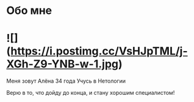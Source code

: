 # Обо мне

# ![] (https://i.postimg.cc/VsHJpTML/j-XGh-Z9-YNB-w-1.jpg)

Меня зовут Алёна 
34 года
Учусь в Нетологии

Верю в то, что дойду до конца, и стану хорошим специалистом!